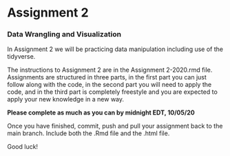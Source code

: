 # Assignment 2
### Data Wrangling and Visualization

In Assignment 2 we will be practicing data manipulation including use of the tidyverse.

The instructions to Assignment 2 are in the Assignment 2-2020.rmd file. Assignments are structured in three parts, in the first part you can just follow along with the code, in the second part you will need to apply the code, and in the third part is completely freestyle and you are expected to apply your new knowledge in a new way. 

**Please complete as much as you can by midnight EDT, 10/05/20**

Once you have finished, commit, push and pull your assignment back to the main branch. Include both the .Rmd file and the .html file.

Good luck!
